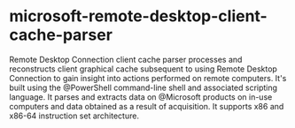 # microsoft-remote-desktop-client-cache-parser
Remote Desktop Connection client cache parser processes and reconstructs client graphical cache subsequent to using Remote Desktop Connection to gain insight into actions performed on remote computers. It's built using the @PowerShell command-line shell and associated scripting language. It parses and extracts data on @Microsoft products on in-use computers and data obtained as a result of acquisition. It supports x86 and x86-64 instruction set architecture.
